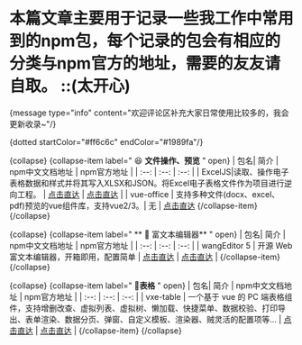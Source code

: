 # 本篇文章主要用于记录一些我工作中常用到的npm包，每个记录的包会有相应的分类与npm官方的地址，需要的友友请自取。 ::(太开心)

{message type="info" content="欢迎评论区补充大家日常使用比较多的，我会更新收录~"/}


{dotted startColor="#ff6c6c" endColor="#1989fa"/}



{collapse}
{collapse-item label="  😆 **文件操作、预览** " open}
| 包名| 简介 | npm中文文档地址 | npm官方地址 |
| :--: | :--: | :--: |
| ExcelJS|读取、操作电子表格数据和样式并将其写入XLSX和JSON。将Excel电子表格文件作为项目进行逆向工程。 |  [点击直达](http://www.npmdoc.org/exceljszhongwenwendangexceljs-jszhongwenjiaochengjiexi.html)  |  [点击直达](https://www.npmjs.com/package/exceljs)  |
| vue-office | 支持多种文件(docx、excel、pdf)预览的vue组件库，支持vue2/3。| 无 |  [点击直达](https://www.npmjs.com/package/@vue-office/excel)
{/collapse-item}
{/collapse}


{collapse}
{collapse-item label=" ** 🙋 富文本编辑器** " open}
| 包名| 简介 | npm中文文档地址 | npm官方地址 |
| :--: | :--: | :--: |
| wangEditor 5 | 开源 Web 富文本编辑器，开箱即用，配置简单 |  [点击直达](https://www.wangeditor.com/) |  [点击直达](https://www.npmjs.com/package/wangeditor) |
{/collapse-item}
{/collapse}

{collapse}
{collapse-item label=" **📖表格** " open}
| 包名| 简介 | npm中文文档地址 | npm官方地址 |
| :--: | :--: | :--: |
| vxe-table | 一个基于 vue 的 PC 端表格组件，支持增删改查、虚拟列表、虚拟树、懒加载、快捷菜单、数据校验、打印导出、表单渲染、数据分页、弹窗、自定义模板、渲染器、贼灵活的配置项等... |  [点击直达](https://vxetable.cn/) |  [点击直达](https://www.npmjs.com/package/vxe-table) |
{/collapse-item}
{/collapse}
